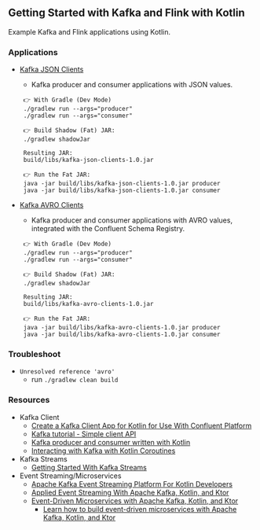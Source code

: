 ## Getting Started with Kafka and Flink with Kotlin

Example Kafka and Flink applications using Kotlin.

### Applications

- [Kafka JSON Clients](./kafka-json-clients/)

  - Kafka producer and consumer applications with JSON values.

  ```
   👉 With Gradle (Dev Mode)
   ./gradlew run --args="producer"
   ./gradlew run --args="consumer"

   👉 Build Shadow (Fat) JAR:
   ./gradlew shadowJar

   Resulting JAR:
   build/libs/kafka-json-clients-1.0.jar

   👉 Run the Fat JAR:
   java -jar build/libs/kafka-json-clients-1.0.jar producer
   java -jar build/libs/kafka-json-clients-1.0.jar consumer
  ```

- [Kafka AVRO Clients](./kafka-avro-clients/)

  - Kafka producer and consumer applications with AVRO values, integrated with the Confluent Schema Registry.

  ```
   👉 With Gradle (Dev Mode)
   ./gradlew run --args="producer"
   ./gradlew run --args="consumer"

   👉 Build Shadow (Fat) JAR:
   ./gradlew shadowJar

   Resulting JAR:
   build/libs/kafka-avro-clients-1.0.jar

   👉 Run the Fat JAR:
   java -jar build/libs/kafka-avro-clients-1.0.jar producer
   java -jar build/libs/kafka-avro-clients-1.0.jar consumer
  ```

### Troubleshoot

- `Unresolved reference 'avro'`
  - run `./gradlew clean build`

### Resources

- Kafka Client
  - [Create a Kafka Client App for Kotlin for Use With Confluent Platform](https://docs.confluent.io/platform/current/clients/examples/kotlin.html)
  - [Kafka tutorial - Simple client API](https://github.com/aseigneurin/kafka-tutorial-simple-client)
  - [Kafka producer and consumer written with Kotlin](https://lankydan.dev/kafka-producer-and-consumer-written-with-kotlin)
  - [Interacting with Kafka with Kotlin Coroutines](https://nabeelvalley.co.za/blog/2023/11-11/interacting-with-kafka-using-kotlin/)
- Kafka Streams
  - [Getting Started With Kafka Streams](https://lucapette.me/writing/getting-started-with-kafka-streams/)
- Event Streaming/Microservices
  - [Apache Kafka Event Streaming Platform For Kotlin Developers](https://www.youtube.com/watch?v=Y-sqGKsnSHI)
  - [Applied Event Streaming With Apache Kafka, Kotlin, and Ktor](https://www.youtube.com/watch?v=6qxkawU0qKA)
  - [Event-Driven Microservices with Apache Kafka, Kotlin, and Ktor](https://www.youtube.com/watch?v=x9l_6E4jIQY)
    - [Learn how to build event-driven microservices with Apache Kafka, Kotlin, and Ktor](https://gamov.io/workshop/2021/03/30/ktor-kafka-2021.html)
